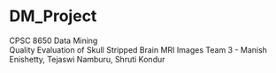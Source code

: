 # DM_Project
CPSC 8650 Data Mining	
Quality Evaluation of Skull Stripped Brain MRI Images
Team 3 - Manish Enishetty, Tejaswi Namburu, Shruti Kondur

